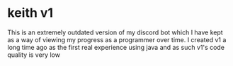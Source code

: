 # keith v1

This is an extremely outdated version of my discord bot which I have kept as a way of viewing my progress as a programmer over time. I created v1 a long time ago as the first
real experience using java and as such v1's code quality is very low 
